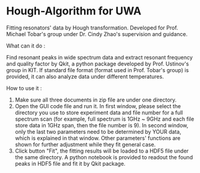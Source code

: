 # Hough-Algorithm for UWA

Fitting resonators' data by Hough transformation.
Developed for Prof. Michael Tobar's group under Dr. Cindy Zhao's supervision and guidance.

What can it do :

Find resonant peaks in wide spectrum data and extract resonant frequency and quality factor by Qkit, a python package developed by Prof. Ustinov's group in KIT. If standard file format (format used in Prof. Tobar's group) is provided, it can also analyze data under different temperatures.

How to use it :

1. Make sure all three documents in zip file are under one directory.
2. Open the GUI code file and run it. In first window, please select the directory you use to store experiment data and file number for a full spectrum scan (for example, full spectrum is 1GHz ~ 9GHz and each file store data in 1GHz span, then the file number is 9). In second window, only the last two parameters need to be determined by YOUR data, which is explained in that window. Other parameters' functions are shown for further adjustment while they fit general case.
3. Click button "Fit", the fitting results will be loaded to a HDF5 file under the same directory. A python notebook is provided to readout the found peaks in HDF5 file and fit it by Qkit package.
